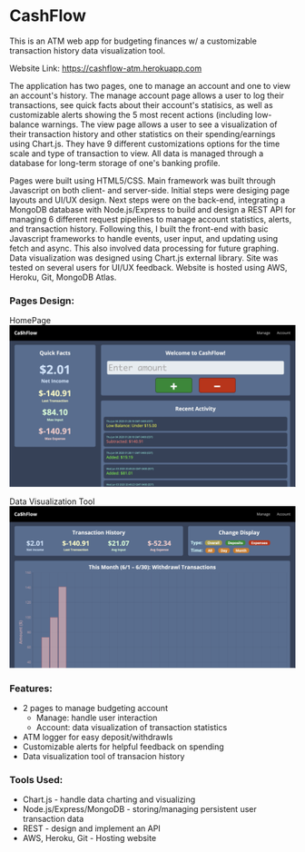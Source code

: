 # CashFlow

This is an ATM web app for budgeting finances w/ a customizable transaction history data visualization tool.

Website Link: https://cashflow-atm.herokuapp.com

The application has two pages, one to manage an account and one to view an account's history. The manage account page allows a user to log their transactions, see quick facts about their account's statisics, as well as customizable alerts showing the 5 most recent actions (including low-balance warnings. The view page allows a user to see a visualization of their transaction history and other statistics on their spending/earnings using Chart.js. They have 9 different customizations options for the time scale and type of transaction to view. All data is managed through a database for long-term storage of one's banking profile. 

Pages were built using HTML5/CSS. Main framework was built through Javascript on both client- and server-side. Initial steps were desiging page layouts and UI/UX design. Next steps were on the back-end, integrating a MongoDB database with Node.js/Express to build and design a REST API for managing 6 different request pipelines to manage account statistics, alerts, and transaction history. Following this, I built the front-end with basic Javascript frameworks to handle events, user input, and updating using fetch and async. This also involved data processing for future graphing. Data visualization was designed using Chart.js external library. Site was tested on several users for UI/UX feedback. Website is hosted using AWS, Heroku, Git, MongoDB Atlas.

### Pages Design:

  HomePage
  ![Screenshot](Homepage.jpg)
  
  Data Visualization Tool
  ![Screenshot](Graph.jpg)
  
### Features:
- 2 pages to manage budgeting account
  - Manage: handle user interaction
  - Account: data visualization of transaction statistics
- ATM logger for easy deposit/withdrawls
- Customizable alerts for helpful feedback on spending
- Data visualization tool of transacion history

### Tools Used:
- Chart.js - handle data charting and visualizing
- Node.js/Express/MongoDB - storing/managing persistent user transaction data
- REST - design and implement an API
- AWS, Heroku, Git - Hosting website
